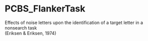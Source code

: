 # PCBS_FlankerTask

Effects of noise letters upon the identification of a target letter in a nonsearch task\
(Eriksen & Eriksen, 1974)
